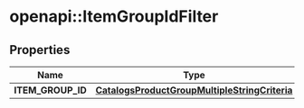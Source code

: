 # openapi::ItemGroupIdFilter


## Properties
Name | Type | Description | Notes
------------ | ------------- | ------------- | -------------
**ITEM_GROUP_ID** | [**CatalogsProductGroupMultipleStringCriteria**](.md) |  | 


